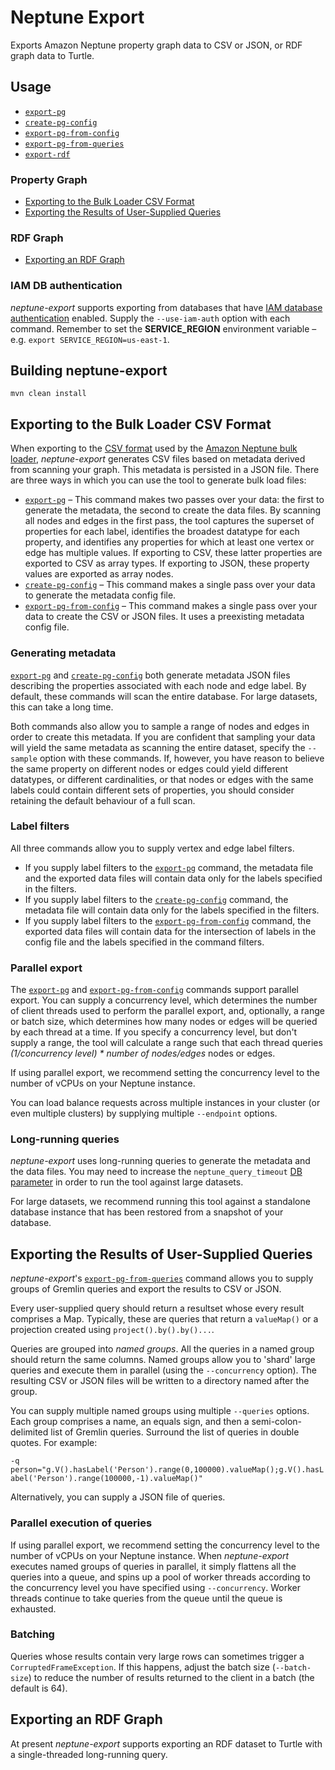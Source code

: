 # Neptune Export

Exports Amazon Neptune property graph data to CSV or JSON, or RDF graph data to Turtle.

## Usage

  - [`export-pg`](docs/export-pg.md)
  - [`create-pg-config`](docs/create-pg-config.md)
  - [`export-pg-from-config`](docs/export-pg-from-config.md)
  - [`export-pg-from-queries`](docs/export-pg-from-queries.md)
  - [`export-rdf`](docs/export-rdf.md)

### Property Graph

  - [Exporting to the Bulk Loader CSV Format](#exporting-to-the-bulk-loader-csv-format)
  - [Exporting the Results of User-Supplied Queries](#exporting-the-results-of-user-supplied-queries)
  
### RDF Graph

  - [Exporting an RDF Graph](#exporting-an-rdf-graph)
  
### IAM DB authentication

_neptune-export_ supports exporting from databases that have [IAM database authentication](https://docs.aws.amazon.com/neptune/latest/userguide/iam-auth.html) enabled. Supply the `--use-iam-auth` option with each command. Remember to set the **SERVICE_REGION** environment variable – e.g. `export SERVICE_REGION=us-east-1`.
   
## Building neptune-export

`mvn clean install`
 
## Exporting to the Bulk Loader CSV Format

When exporting to the [CSV format](https://docs.aws.amazon.com/neptune/latest/userguide/bulk-load-tutorial-format-gremlin.html) used by the [Amazon Neptune bulk loader](https://docs.aws.amazon.com/neptune/latest/userguide/bulk-load.html), _neptune-export_ generates CSV files based on metadata derived from scanning your graph. This metadata is persisted in a JSON file. There are three ways in which you can use the tool to generate bulk load files:

 - [`export-pg`](docs/export-pg.md) – This command makes two passes over your data: the first to generate the metadata, the second to create the data files. By scanning all nodes and edges in the first pass, the tool captures the superset of properties for each label, identifies the broadest datatype for each property, and identifies any properties for which at least one vertex or edge has multiple values. If exporting to CSV, these latter properties are exported to CSV as array types. If exporting to JSON, these property values are exported as array nodes.
 - [`create-pg-config`](docs/create-pg-config.md) – This command makes a single pass over your data to generate the metadata config file.
 - [`export-pg-from-config`](docs/export-pg-from-config.md) – This command makes a single pass over your data to create the CSV or JSON files. It uses a preexisting metadata config file.
 
### Generating metadata

[`export-pg`](docs/export-pg.md) and [`create-pg-config`](docs/create-pg-config.md) both generate metadata JSON files describing the properties associated with each node and edge label. By default, these commands will scan the entire database. For large datasets, this can take a long time. 

Both commands also allow you to sample a range of nodes and edges in order to create this metadata. If you are confident that sampling your data will yield the same metadata as scanning the entire dataset, specify the `--sample` option with these commands. If, however, you have reason to believe the same property on different nodes or edges could yield different datatypes, or different cardinalities, or that nodes or edges with the same labels could contain different sets of properties, you should consider retaining the default behaviour of a full scan.

### Label filters

All three commands allow you to supply vertex and edge label filters. 

 - If you supply label filters to the [`export-pg`](docs/export-pg.md) command, the metadata file and the exported data files will contain data only for the labels specified in the filters.
 - If you supply label filters to the [`create-pg-config`](docs/create-pg-config.md) command, the metadata file will contain data only for the labels specified in the filters.
 - If you supply label filters to the [`export-pg-from-config`](docs/export-pg-from-config.md) command, the exported data files will contain data for the intersection of labels in the config file and the labels specified in the command filters.
 
### Parallel export

The [`export-pg`](docs/export-pg.md) and [`export-pg-from-config`](docs/export-pg-from-config.md) commands support parallel export. You can supply a concurrency level, which determines the number of client threads used to perform the parallel export, and, optionally, a range or batch size, which determines how many nodes or edges will be queried by each thread at a time. If you specify a concurrency level, but don't supply a range, the tool will calculate a range such that each thread queries _(1/concurrency level) * number of nodes/edges_ nodes or edges.

If using parallel export, we recommend setting the concurrency level to the number of vCPUs on your Neptune instance.

You can load balance requests across multiple instances in your cluster (or even multiple clusters) by supplying multiple `--endpoint` options.

### Long-running queries

_neptune-export_ uses long-running queries to generate the metadata and the data files. You may need to increase the `neptune_query_timeout` [DB parameter](https://docs.aws.amazon.com/neptune/latest/userguide/parameters.html) in order to run the tool against large datasets.

For large datasets, we recommend running this tool against a standalone database instance that has been restored from a snapshot of your database.

## Exporting the Results of User-Supplied Queries

_neptune-export_'s [`export-pg-from-queries`](docs/export-pg-from-queries.md) command allows you to supply groups of Gremlin queries and export the results to CSV or JSON.

Every user-supplied query should return a resultset whose every result comprises a Map. Typically, these are queries that return a `valueMap()` or a projection created using `project().by().by()...`.

Queries are grouped into _named groups_. All the queries in a named group should return the same columns. Named groups allow you to 'shard' large queries and execute them in parallel (using the `--concurrency` option). The resulting CSV or JSON files will be written to a directory named after the group.

You can supply multiple named groups using multiple `--queries` options. Each group comprises a name, an equals sign, and then a semi-colon-delimited list of Gremlin queries. Surround the list of queries in double quotes. For example:

`-q person="g.V().hasLabel('Person').range(0,100000).valueMap();g.V().hasLabel('Person').range(100000,-1).valueMap()"`

Alternatively, you can supply a JSON file of queries.

### Parallel execution of queries

If using parallel export, we recommend setting the concurrency level to the number of vCPUs on your Neptune instance. When _neptune-export_ executes named groups of queries in parallel, it simply flattens all the queries into a queue, and spins up a pool of worker threads according to the concurrency level you have specified using `--concurrency`. Worker threads continue to take queries from the queue until the queue is exhausted.

### Batching

Queries whose results contain very large rows can sometimes trigger a `CorruptedFrameException`. If this happens, adjust the batch size (`--batch-size`) to reduce the number of results returned to the client in a batch (the default is 64).

## Exporting an RDF Graph
              
At present _neptune-export_ supports exporting an RDF dataset to Turtle with a single-threaded long-running query.